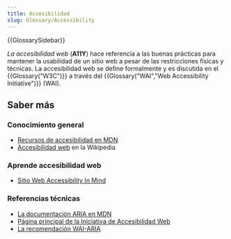 ```yaml
---
title: Accesibilidad
slug: Glossary/Accessibility
---
```


{{GlossarySidebar}}

_La accesibilidad web_ (**A11Y**) hace referencia a las buenas prácticas para mantener la usabilidad de un sitio web a pesar de las restricciones físicas y técnicas. La accesibilidad web se define formalmente y es discutida en el {{Glossary("W3C")}} a través del {{Glossary("WAI","Web Accessibility Initiative")}} (WAI).

## Saber más

### Conocimiento general

- [Recursos de accesibilidad en MDN](/es/docs/Web/Accessibility)
- [Accesibilidad web](https://es.wikipedia.org/wiki/Web_accessibility) en la Wikipedia

### Aprende accesibilidad web

- [Sitio Web Accessibility In Mind](https://webaim.org/)

### Referencias técnicas

- [La documentación ARIA en MDN](/es/docs/Web/Accessibility/ARIA)
- [Página principal de la Iniciativa de Accesibilidad Web](https://www.w3.org/WAI/)
- [La recomendación WAI-ARIA](https://www.w3.org/TR/wai-aria/)
